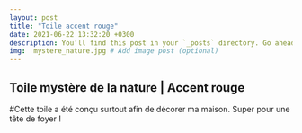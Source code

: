 ```yaml
---
layout: post
title: "Toile accent rouge"
date: 2021-06-22 13:32:20 +0300
description: You’ll find this post in your `_posts` directory. Go ahead and edit it and re-build the site to see your changes. # Add post description (optional)
img:  mystere_nature.jpg # Add image post (optional)
---
```

## Toile mystère de la nature | Accent rouge
#Cette toile a été conçu surtout afin de décorer ma maison.
Super pour une tête de foyer !

[jekyll-docs]: https://jekyllrb.com/docs/home
[jekyll-gh]:   https://github.com/jekyll/jekyll
[jekyll-talk]: https://talk.jekyllrb.com/
